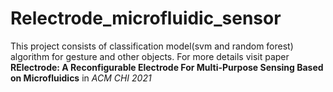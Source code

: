 # Relectrode_microfluidic_sensor
This project consists of classification model(svm and random forest) algorithm for gesture and other objects.
For more details visit paper **RElectrode: A Reconfigurable Electrode For Multi-Purpose Sensing Based on Microfluidics** in *ACM CHI 2021*
